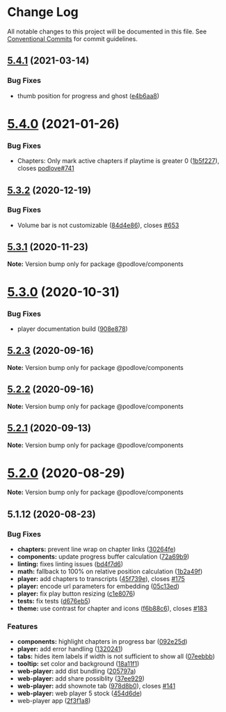 # Change Log

All notable changes to this project will be documented in this file.
See [Conventional Commits](https://conventionalcommits.org) for commit guidelines.

## [5.4.1](https://github.com/podlove/podlove-ui/compare/v5.4.0...v5.4.1) (2021-03-14)


### Bug Fixes

* thumb position for progress and ghost ([e4b6aa8](https://github.com/podlove/podlove-ui/commit/e4b6aa88142a343d947ecb2ddc10c6f011b129ff))





# [5.4.0](https://github.com/podlove/podlove-ui/compare/v5.3.2...v5.4.0) (2021-01-26)


### Bug Fixes

* Chapters: Only mark active chapters if playtime is greater 0 ([1b5f227](https://github.com/podlove/podlove-ui/commit/1b5f227dfcd39c53357acef7b033c2623c0ebd3d)), closes [podlove#741](https://github.com/podlove/issues/741)





## [5.3.2](https://github.com/podlove/podlove-ui/compare/v5.3.1...v5.3.2) (2020-12-19)


### Bug Fixes

* Volume bar is not customizable ([84d4e86](https://github.com/podlove/podlove-ui/commit/84d4e86e0c16870072d977f876463cee1c7621d7)), closes [#653](https://github.com/podlove/podlove-ui/issues/653)





## [5.3.1](https://github.com/podlove/podlove-ui/compare/v5.3.0...v5.3.1) (2020-11-23)

**Note:** Version bump only for package @podlove/components





# [5.3.0](https://github.com/podlove/podlove-ui/compare/v5.2.3...v5.3.0) (2020-10-31)


### Bug Fixes

* player documentation build ([908e878](https://github.com/podlove/podlove-ui/commit/908e878c6a312bb11c6a0b4ba5d44e605263d2ea))





## [5.2.3](https://github.com/podlove/podlove-ui/compare/v5.2.2...v5.2.3) (2020-09-16)

**Note:** Version bump only for package @podlove/components





## [5.2.2](https://github.com/podlove/podlove-ui/compare/v5.2.1...v5.2.2) (2020-09-16)

**Note:** Version bump only for package @podlove/components





## [5.2.1](https://github.com/podlove/podlove-ui/compare/v5.2.0...v5.2.1) (2020-09-13)

**Note:** Version bump only for package @podlove/components





# [5.2.0](https://github.com/podlove/podlove-ui/compare/v5.1.12...v5.2.0) (2020-08-29)

**Note:** Version bump only for package @podlove/components





## 5.1.12 (2020-08-23)


### Bug Fixes

* **chapters:** prevent line wrap on chapter links ([30264fe](https://github.com/podlove/podlove-ui/commit/30264fe6791fb5a1d9abce3888d01681ed681d0b))
* **components:** update progress buffer calculation ([72a69b9](https://github.com/podlove/podlove-ui/commit/72a69b948efe34496e56fb9e097c0a812d7bb36d))
* **linting:** fixes linting issues ([bd4f7d6](https://github.com/podlove/podlove-ui/commit/bd4f7d6304770d1f4d68c2432ce34dc8e50b933a))
* **math:** fallback to 100% on relative position calculation ([1b2a49f](https://github.com/podlove/podlove-ui/commit/1b2a49f9e377a133366bbd7d30f8753544ac8acf))
* **player:** add chapters to transcripts ([45f739e](https://github.com/podlove/podlove-ui/commit/45f739e5df8999e6cdab544270e5b90389c10b5f)), closes [#175](https://github.com/podlove/podlove-ui/issues/175)
* **player:** encode url parameters for embedding ([05c13ed](https://github.com/podlove/podlove-ui/commit/05c13edcaa8e4fd4de82045a6e16c8d95b48c927))
* **player:** fix play button resizing ([c1e8076](https://github.com/podlove/podlove-ui/commit/c1e807618c34a30c4601ed365dd44d2ee4ca9628))
* **tests:** fix tests ([d676eb5](https://github.com/podlove/podlove-ui/commit/d676eb5afd20020a7d33dda323d0149d4eeb5fe1))
* **theme:** use contrast for chapter and icons ([f6b88c6](https://github.com/podlove/podlove-ui/commit/f6b88c607802d72a2dc31da8351f5abb16740d95)), closes [#183](https://github.com/podlove/podlove-ui/issues/183)


### Features

* **components:** highlight chapters in progress bar ([092e25d](https://github.com/podlove/podlove-ui/commit/092e25d0347895d870fbb9f039b57e59d303a8c6))
* **player:** add error handling ([1320241](https://github.com/podlove/podlove-ui/commit/132024103288d0c39a128eea219b3b01edac8730))
* **tabs:** hides item labels if width is not sufficient to show all ([07eebbb](https://github.com/podlove/podlove-ui/commit/07eebbb4d2ef73249eda0a32bbde596687b29a37))
* **tooltip:** set color and background ([18a11f1](https://github.com/podlove/podlove-ui/commit/18a11f12524a582c520d555ab24c47d69683f7cf))
* **web-player:** add dist bundling ([205797a](https://github.com/podlove/podlove-ui/commit/205797abb57a8263b3649685e623cba4eb4aa3e1))
* **web-player:** add share possiblity ([37ee929](https://github.com/podlove/podlove-ui/commit/37ee9291f512d30018ced950be3059fd4643bb95))
* **web-player:** add shownote tab ([978d8b0](https://github.com/podlove/podlove-ui/commit/978d8b05f2676ef9851c0ad24a19a8ec7e3ebdb5)), closes [#141](https://github.com/podlove/podlove-ui/issues/141)
* **web-player:** web player 5 stock ([454d6de](https://github.com/podlove/podlove-ui/commit/454d6dead15ba4813d68e306ebc6f01a254651ed))
* web-player app ([2f3f1a8](https://github.com/podlove/podlove-ui/commit/2f3f1a8902c4d263650cc7ff28b1be62084ba969))

